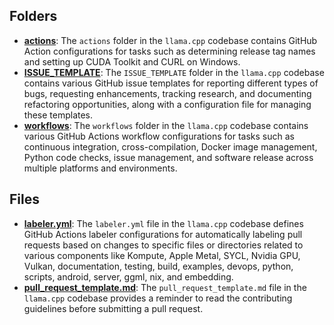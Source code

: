 ## Folders
- **[actions](.github/actions.driver.md)**: The `actions` folder in the `llama.cpp` codebase contains GitHub Action configurations for tasks such as determining release tag names and setting up CUDA Toolkit and CURL on Windows.
- **[ISSUE_TEMPLATE](.github/ISSUE_TEMPLATE.driver.md)**: The `ISSUE_TEMPLATE` folder in the `llama.cpp` codebase contains various GitHub issue templates for reporting different types of bugs, requesting enhancements, tracking research, and documenting refactoring opportunities, along with a configuration file for managing these templates.
- **[workflows](.github/workflows.driver.md)**: The `workflows` folder in the `llama.cpp` codebase contains various GitHub Actions workflow configurations for tasks such as continuous integration, cross-compilation, Docker image management, Python code checks, issue management, and software release across multiple platforms and environments.

## Files
- **[labeler.yml](.github/labeler.yml.driver.md)**: The `labeler.yml` file in the `llama.cpp` codebase defines GitHub Actions labeler configurations for automatically labeling pull requests based on changes to specific files or directories related to various components like Kompute, Apple Metal, SYCL, Nvidia GPU, Vulkan, documentation, testing, build, examples, devops, python, scripts, android, server, ggml, nix, and embedding.
- **[pull_request_template.md](.github/pull_request_template.md.driver.md)**: The `pull_request_template.md` file in the `llama.cpp` codebase provides a reminder to read the contributing guidelines before submitting a pull request.
